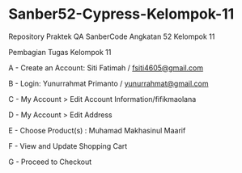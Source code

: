 # Sanber52-Cypress-Kelompok-11
Repository Praktek QA SanberCode Angkatan 52 Kelompok 11

Pembagian Tugas Kelompok 11

A - Create an Account: Siti Fatimah / fsiti4605@gmail.com

B - Login: Yunurrahmat Primanto / yunurrahmat@gmail.com

C - My Account > Edit Account Information/fifikmaolana

D - My Account > Edit Address

E - Choose Product(s) : Muhamad Makhasinul Maarif

F - View and Update Shopping Cart

G - Proceed to Checkout
